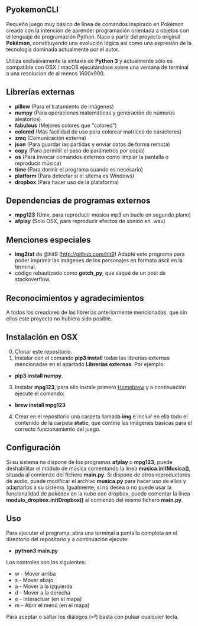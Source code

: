 ## PyokemonCLI
Pequeño juego muy básico de línea de comandos inspirado en Pokémon creado con la intención de aprender programación orientada a objetos con el lenguaje de programación Python. Nace a partir del proyecto original **Pokémon**, constituyendo una evolución lógica así como una expresión de la tecnología dominada actualmente por el autor. 


Utiliza exclusívamente la sintaxis de **Python 3** y actualmente sólo es compatible con OSX / macOS ejecutándose sobre una ventana de terminal a una resolucion de al menos 1600x900. 

## Librerías externas
+ **pillow**  	(Para el tratamiento de imágenes)
+ **numpy**			(Para operaciones matemáticas y generación de números aleatorios)
+ **fabulous** 	(Mejores colores que "colored")
+ **colored**		(Más facilidad de uso para colorear matrices de caracteres)
+ **zmq**				(Comunicación externa)
+ **json**			(Para guardar las partidas y enviar datos de forma remota)
+ **copy** 			(Para permitir el paso de parámetros por copia)
+ **os** 				(Para invocar comandos externos como limpiar la pantalla o reproducir música)
+ **time** 			(Para dormir el programa cuando es necesario)
+ **platform** 	(Para detectar si el sitema es Windows)
+ **dropbox** 	(Para hacer uso de la plataforma)


## Dependencias de programas externos
+ **mpg123** (Unix, para reproducir música mp3 en bucle en segundo plano)
+ **afplay** (Solo OSX, para reproducir efectos de sonido en .wav)


## Menciones especiales
+ **img2txt** de @hit9 (http://github.com/hit9) Adapté este programa para poder imprimir las imágenes de los personajes en formato ascii en la terminal.
+ código rebautizado como **getch_py**, que saqué de un post de stackoverflow.


## Reconocimientos y agradecimientos
A todos los creadores de las librerías anteriormente mencionadas, que sin ellos este proyecto no hubiera sido posible.


## Instalación en OSX
0. Clonar este repositorio.
1. Instalar con el comando **pip3 install** todas las librerías externas mencionadas en el apartado **Librerías externas**. Por ejemplo: 

+ **pip3 install numpy**. 


3. Instalar **mpg123**, para ello instale primero [Homebrew](https://brew.sh/index_es.html) y a continuación ejecute el comando:

+ **brew install mpg123**


4. Crear en el repositorio una carpeta llamada **img** e incluir en ella todo el contenido de la carpeta **static**, que contine las imágenes básicas para el correcto funcionamiento del juego.


## Configuración
Si su sistema no dispone de los programas **afplay** o **mpg123**, puede deshabilitar el módulo de música comentando la línea **musica.initMusica()**, situada al comienzo del fichero **main.py**. Si dispone de otros reproductores de audio, puede modificar el archivo **musica.py** para hacer uso de ellos y adaptarlos a su sistema. Igualmente, si no desea o no puede usar la funcionalidad de pokédex en la nube con dropbox, puede comentar la línea **modulo_dropbox.initDropbox()** al comienzo del mismo fichero **main.py**.



## Uso
Para ejecutar el programa, abra una terminal a pantalla completa en el directorio del repositorio y a continuación ejecute:

+ **python3 main.py**


Los controles son los siguientes:
+ w - Mover arriba
+ s - Mover abajo
+ a - Mover a la izquierda
+ d - Mover a la derecha
+ e - Interactuar (en el mapa)
+ m - Abrir el menú (en el mapa)

Para aceptar o saltar los diálogos (⏎) basta con pulsar cualquier tecla.
